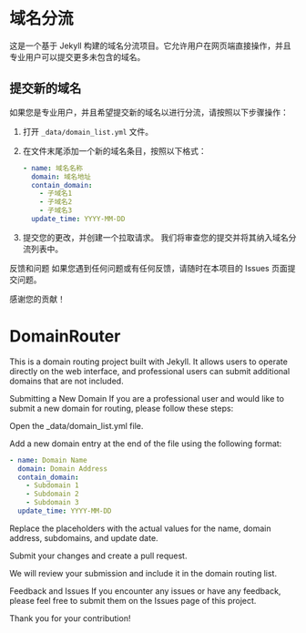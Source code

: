 # 域名分流

这是一个基于 Jekyll 构建的域名分流项目。它允许用户在网页端直接操作，并且专业用户可以提交更多未包含的域名。

## 提交新的域名

如果您是专业用户，并且希望提交新的域名以进行分流，请按照以下步骤操作：

1. 打开 `_data/domain_list.yml` 文件。
2. 在文件末尾添加一个新的域名条目，按照以下格式：

   ```yml
   - name: 域名名称
     domain: 域名地址
     contain_domain:
       - 子域名1
       - 子域名2
       - 子域名3
     update_time: YYYY-MM-DD
     ```
3. 提交您的更改，并创建一个拉取请求。
我们将审查您的提交并将其纳入域名分流列表中。

反馈和问题
如果您遇到任何问题或有任何反馈，请随时在本项目的 Issues 页面提交问题。

感谢您的贡献！

# DomainRouter
This is a domain routing project built with Jekyll. It allows users to operate directly on the web interface, and professional users can submit additional domains that are not included.

Submitting a New Domain
If you are a professional user and would like to submit a new domain for routing, please follow these steps:

Open the _data/domain_list.yml file.

Add a new domain entry at the end of the file using the following format:

```yml
- name: Domain Name
  domain: Domain Address
  contain_domain:
    - Subdomain 1
    - Subdomain 2
    - Subdomain 3
  update_time: YYYY-MM-DD
```
Replace the placeholders with the actual values for the name, domain address, subdomains, and update date.

Submit your changes and create a pull request.

We will review your submission and include it in the domain routing list.

Feedback and Issues
If you encounter any issues or have any feedback, please feel free to submit them on the Issues page of this project.

Thank you for your contribution!
